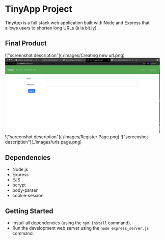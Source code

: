 # TinyApp Project

TinyApp is a full stack web application built with Node and Express that allows users to shorten long URLs (à la bit.ly).

## Final Product



!["screenshot description"](./images/Creating new url.png)
!["screenshot description"](./images/loginpage.png)
!["screenshot description"](./images/Register Page.png)
!["screenshot description"](./images/urls page.png)

## Dependencies

- Node.js
- Express
- EJS
- bcrypt
- body-parser
- cookie-session

## Getting Started

- Install all dependencies (using the `npm install` command).
- Run the development web server using the `node express_server.js` command.